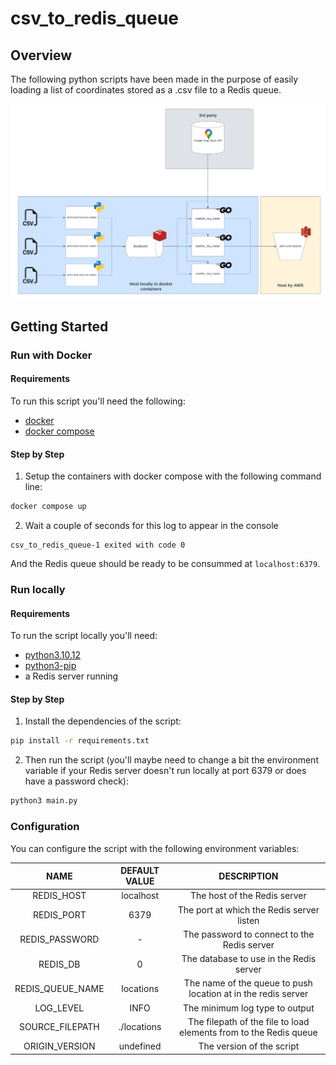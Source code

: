 # csv_to_redis_queue

## Overview
The following python scripts have been made in the purpose of easily
loading a list of coordinates stored as a .csv file to a Redis queue.

![The complete stack](../../data/img/dmml-pink-twins-satellite-images-loading.png)

## Getting Started

### Run with Docker

#### Requirements
To run this script you'll need the following:
- [docker](https://www.docker.com/get-started/)
- [docker compose](https://docs.docker.com/compose/install/)

#### Step by Step
1. Setup the containers with docker compose with the following command line:

```sh
docker compose up
```

2. Wait a couple of seconds for this log to appear in the console
```
csv_to_redis_queue-1 exited with code 0
```

And the Redis queue should be ready to be consummed at `localhost:6379`.

### Run locally

#### Requirements
To run the script locally you'll need:
- [python3.10.12](https://www.python.org/downloads/)
- [python3-pip](https://pip.pypa.io/en/stable/installation/#)
- a Redis server running

#### Step by Step
1. Install the dependencies of the script:
```sh
pip install -r requirements.txt
```

2. Then run the script (you'll maybe need to change a bit the environment variable if your Redis server doesn't run locally at port 6379 or does have a password check):
```sh
python3 main.py
```

### Configuration
You can configure the script with the following environment variables:

| NAME | DEFAULT VALUE | DESCRIPTION |
| :---: | :---: | :---: |
| REDIS_HOST | localhost | The host of the Redis server |
| REDIS_PORT | 6379 | The port at which the Redis server listen |
| REDIS_PASSWORD | - | The password to connect to the Redis server |
| REDIS_DB | 0 | The database to use in the Redis server |
| REDIS_QUEUE_NAME | locations | The name of the queue to push location at in the redis server |
| LOG_LEVEL | INFO | The minimum log type to output |
| SOURCE_FILEPATH | ./locations | The filepath of the file to load elements from to the Redis queue |
| ORIGIN_VERSION | undefined | The version of the script |
